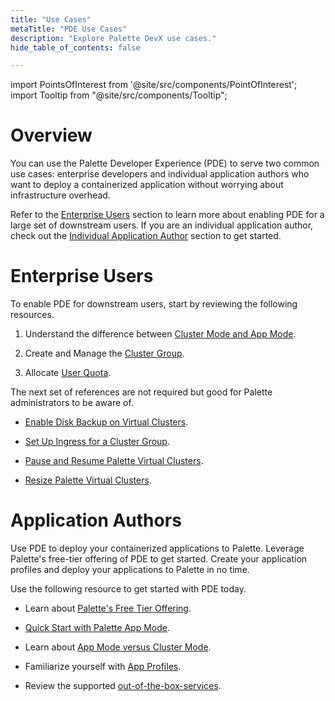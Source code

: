 ```yaml
---
title: "Use Cases"
metaTitle: "PDE Use Cases"
description: "Explore Palette DevX use cases."
hide_table_of_contents: false

---
```





import PointsOfInterest from '@site/src/components/PointOfInterest';
import Tooltip from "@site/src/components/Tooltip";



# Overview

You can use the Palette Developer Experience (PDE) to serve two common use cases: enterprise developers and individual application authors who want to deploy a containerized application without worrying about infrastructure overhead. 

Refer to the [Enterprise Users](#enterprise-users) section to learn more about enabling PDE for a large set of downstream users. If you are an individual application author, check out the [Individual Application Author](#application-authors) section to get started.

# Enterprise Users

To enable PDE for downstream users, start by reviewing the following resources.


1. Understand the difference between [Cluster Mode and App Mode](/introduction/palette-modes).


2. Create and Manage the [Cluster Group](/clusters/cluster-groups).


3. Allocate [User Quota](/devx/manage-dev-engine/resource-quota).


The next set of references are not required but good for Palette administrators to be aware of.

- [Enable Disk Backup on Virtual Clusters](/clusters/cluster-groups/cluster-group-backups).

- [Set Up Ingress for a Cluster Group](/clusters/cluster-groups/ingress-cluster-group).

- [Pause and Resume Palette Virtual Clusters](/devx/palette-virtual-clusters/pause-restore-virtual-clusters).

- [Resize Palette Virtual Clusters](/devx/palette-virtual-clusters/resize-virtual-clusters).


# Application Authors

Use PDE to deploy your containerized applications to Palette. Leverage Palette's free-tier offering of PDE to get started. Create your application profiles and deploy your applications to Palette in no time.


Use the following resource to get started with PDE today.

* Learn about [Palette's Free Tier Offering](/getting-started/palette-freemium).

* [Quick Start with Palette App Mode](/devx#quickstartwithpaletteappmode).

* Learn about [App Mode versus Cluster Mode](/introduction/palette-modes).

* Familiarize yourself with [App Profiles](/devx/app-profile).

* Review the supported [out-of-the-box-services](/devx/app-profile/services/service-listings).

<br />







